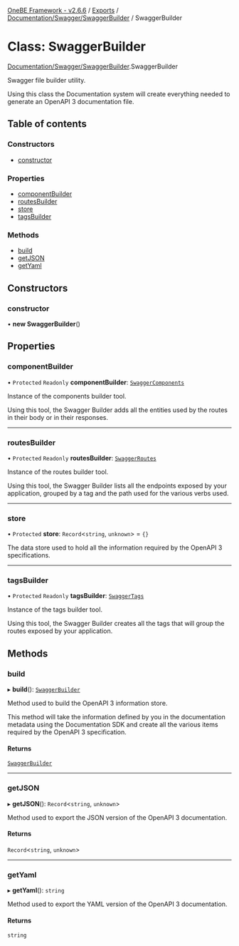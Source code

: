 [OneBE Framework - v2.6.6](../README.md) / [Exports](../modules.md) / [Documentation/Swagger/SwaggerBuilder](../modules/Documentation_Swagger_SwaggerBuilder.md) / SwaggerBuilder

# Class: SwaggerBuilder

[Documentation/Swagger/SwaggerBuilder](../modules/Documentation_Swagger_SwaggerBuilder.md).SwaggerBuilder

Swagger file builder utility.

Using this class the Documentation system will create everything needed
to generate an OpenAPI 3 documentation file.

## Table of contents

### Constructors

- [constructor](Documentation_Swagger_SwaggerBuilder.SwaggerBuilder.md#constructor)

### Properties

- [componentBuilder](Documentation_Swagger_SwaggerBuilder.SwaggerBuilder.md#componentbuilder)
- [routesBuilder](Documentation_Swagger_SwaggerBuilder.SwaggerBuilder.md#routesbuilder)
- [store](Documentation_Swagger_SwaggerBuilder.SwaggerBuilder.md#store)
- [tagsBuilder](Documentation_Swagger_SwaggerBuilder.SwaggerBuilder.md#tagsbuilder)

### Methods

- [build](Documentation_Swagger_SwaggerBuilder.SwaggerBuilder.md#build)
- [getJSON](Documentation_Swagger_SwaggerBuilder.SwaggerBuilder.md#getjson)
- [getYaml](Documentation_Swagger_SwaggerBuilder.SwaggerBuilder.md#getyaml)

## Constructors

### constructor

• **new SwaggerBuilder**()

## Properties

### componentBuilder

• `Protected` `Readonly` **componentBuilder**: [`SwaggerComponents`](Documentation_Swagger_Modules_SwaggerComponents.SwaggerComponents.md)

Instance of the components builder tool.

Using this tool, the Swagger Builder adds all the entities used by the routes
in their body or in their responses.

___

### routesBuilder

• `Protected` `Readonly` **routesBuilder**: [`SwaggerRoutes`](Documentation_Swagger_Modules_SwaggerRoutes.SwaggerRoutes.md)

Instance of the routes builder tool.

Using this tool, the Swagger Builder lists all the endpoints exposed by your
application, grouped by a tag and the path used for the various verbs used.

___

### store

• `Protected` **store**: `Record`<`string`, `unknown`\> = `{}`

The data store used to hold all the information required by the
OpenAPI 3 specifications.

___

### tagsBuilder

• `Protected` `Readonly` **tagsBuilder**: [`SwaggerTags`](Documentation_Swagger_Modules_SwaggerTags.SwaggerTags.md)

Instance of the tags builder tool.

Using this tool, the Swagger Builder creates all the tags that will group the
routes exposed by your application.

## Methods

### build

▸ **build**(): [`SwaggerBuilder`](Documentation_Swagger_SwaggerBuilder.SwaggerBuilder.md)

Method used to build the OpenAPI 3 information store.

This method will take the information defined by you in the documentation metadata
using the Documentation SDK and create all the various items required by the OpenAPI 3
specification.

#### Returns

[`SwaggerBuilder`](Documentation_Swagger_SwaggerBuilder.SwaggerBuilder.md)

___

### getJSON

▸ **getJSON**(): `Record`<`string`, `unknown`\>

Method used to export the JSON version of the OpenAPI 3 documentation.

#### Returns

`Record`<`string`, `unknown`\>

___

### getYaml

▸ **getYaml**(): `string`

Method used to export the YAML version of the OpenAPI 3 documentation.

#### Returns

`string`
